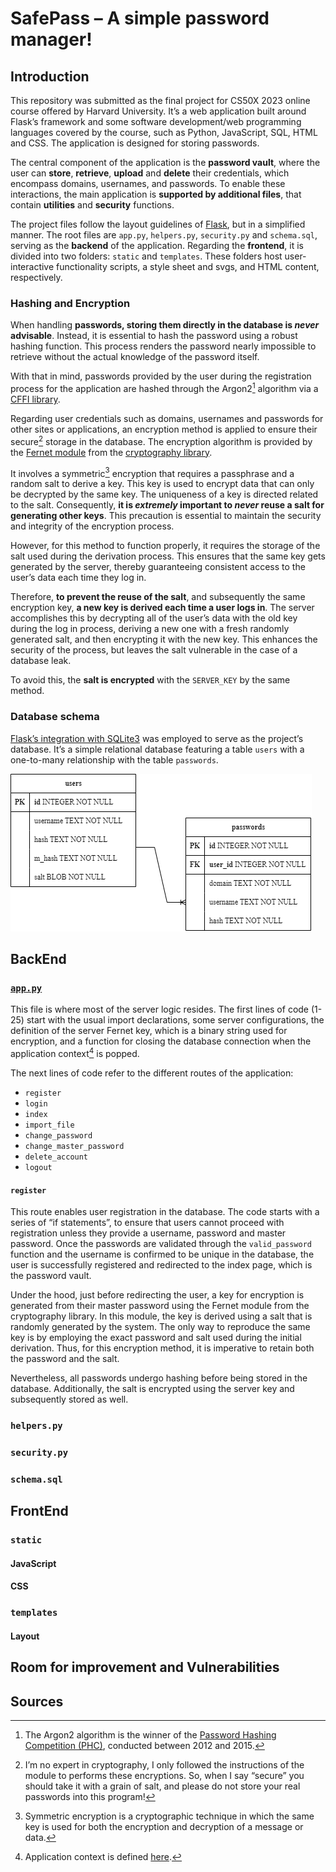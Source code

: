 # SafePass – A simple password manager!
## Introduction
This repository was submitted as the final project for CS50X 2023 online course offered by Harvard University. It’s a web application built around Flask’s framework and some software development/web programming languages covered by the course, such as Python, JavaScript, SQL, HTML and CSS. The application is designed for storing passwords.

The central component of the application is the **password vault**, where the user can **store**, **retrieve**, **upload** and **delete** their credentials, which encompass domains, usernames, and passwords. To enable these interactions, the main application is **supported by additional files**, that contain **utilities** and **security** functions.

The project files follow the layout guidelines of [Flask](https://flask.palletsprojects.com/en/2.3.x/tutorial/layout/), but in a simplified manner. The root files are `app.py`, `helpers.py`, `security.py` and `schema.sql`, serving as the **backend** of the application. Regarding the **frontend**, it is divided into two folders: `static` and `templates`. These folders host user-interactive functionality scripts, a style sheet and svgs, and HTML content, respectively.

### Hashing and Encryption
When handling **passwords, storing them directly in the database is _never_ advisable**. Instead, it is essential to hash the password using a robust hashing function. This process renders the password nearly impossible to retrieve without the actual knowledge of the password itself. 

With that in mind, passwords provided by the user during the registration process for the application are hashed through the Argon2[^1] algorithm via a [CFFI library](https://argon2-cffi.readthedocs.io/en/stable/argon2.html).

Regarding user credentials such as domains, usernames and passwords for other sites or applications, an encryption method is applied to ensure their secure[^2] storage in the database. The encryption algorithm is provided by the [Fernet module]( https://cryptography.io/en/latest/fernet/) from the [cryptography library]( https://cryptography.io/en/latest/). 

It involves a symmetric[^3] encryption that requires a passphrase and a random salt to derive a key. This key is used to encrypt data that can only be decrypted by the same key. The uniqueness of a key is directed related to the salt. Consequently, **it is _extremely_ important to _never_ reuse a salt for generating other keys**. This precaution is essential to maintain the security and integrity of the encryption process. 

However, for this method to function properly, it requires the storage of the salt used during the derivation process. This ensures that the same key gets generated by the server, thereby guaranteeing consistent access to the user’s data each time they log in.

Therefore, **to prevent the reuse of the salt**, and subsequently the same encryption key, **a new key is derived each time a user logs in**. The server accomplishes this by decrypting all of the user’s data with the old key during the log in process, deriving a new one with a fresh randomly generated salt, and then encrypting it with the new key. This enhances the security of the process, but leaves the salt vulnerable in the case of a database leak.

To avoid this, the **salt is encrypted** with the `SERVER_KEY` by the same method. 
 
### Database schema
[Flask’s integration with SQLite3]( https://flask.palletsprojects.com/en/2.3.x/patterns/sqlite3/) was employed to serve as the project’s database. It’s a simple relational database featuring a table `users` with a one-to-many relationship with the table `passwords`.

![Illustration diagram for database schema](static/Images/database_diagram.png)

## BackEnd
### [`app.py`](/app.py)
This file is where most of the server logic resides. The first lines of code (1-25) start with the usual import declarations, some server configurations, the definition of the server Fernet key, which is a binary string used for encryption, and a function for closing the database connection when the application context[^4] is popped.

The next lines of code refer to the different routes of the application:
- `register`
- `login`
- `index`
- `import_file`
- `change_password`
- `change_master_password`
- `delete_account`
- `logout`

#### `register`
This route enables user registration in the database. The code starts with a series of “if statements”, to ensure that users cannot proceed with registration unless they provide a username, password and master password. Once the passwords are validated through the `valid_password` function and the username is confirmed to be unique in the database, the user is successfully registered and redirected to the index page, which is the password vault.

Under the hood, just before redirecting the user, a key for encryption is generated from their master password using the Fernet module from the cryptography library. In this module, the key is derived using a salt that is randomly generated by the system. The only way to reproduce the same key is by employing the exact password and salt used during the initial derivation. Thus, for this encryption method, it is imperative to retain both the password and the salt.

Nevertheless, all passwords undergo hashing before being stored in the database. Additionally, the salt is encrypted using the server key and subsequently stored as well.


### `helpers.py`
### `security.py`
### `schema.sql`

## FrontEnd
### `static`
#### JavaScript
#### CSS
### `templates`
#### Layout

## Room for improvement and Vulnerabilities

## Sources

[^1]: The Argon2 algorithm is the winner of the [Password Hashing Competition (PHC)]( https://www.password-hashing.net/), conducted between 2012 and 2015.
[^2]: I’m no expert in cryptography, I only followed the instructions of the module to performs these encryptions. So, when I say “secure” you should take it with a grain of salt, and please do not store your real passwords into this program!
[^3]: Symmetric encryption is a cryptographic technique in which the same key is used for both the encryption and decryption of a message or data.
[^4]: Application context is defined [here](https://flask.palletsprojects.com/en/2.3.x/appcontext/#the-application-context).
